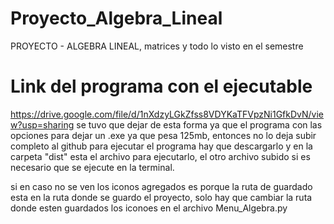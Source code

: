 # Proyecto_Algebra_Lineal
PROYECTO - ALGEBRA LINEAL, matrices y todo lo visto en el semestre

# Link del programa con el ejecutable 
https://drive.google.com/file/d/1nXdzyLGkZfss8VDYKaTFVpzNi1GfkDvN/view?usp=sharing 
se tuvo que dejar de esta forma ya que el programa con las opciones para dejar un .exe ya que pesa 125mb, entonces no lo deja subir completo al github
para ejecutar el programa hay que descargarlo y en la carpeta "dist" esta el archivo para ejecutarlo, el otro archivo subido si es necesario que se ejecute en la terminal.

si en caso no se ven los iconos agregados es porque la ruta de guardado esta en la ruta donde se guardo el proyecto, solo hay que cambiar la ruta donde esten guardados los iconoes en el archivo Menu_Algebra.py
